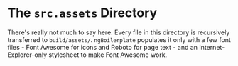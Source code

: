 # The `src.assets` Directory

There's really not much to say here. Every file in this directory is recursively transferred to `build/assets/`.
`ngBoilerplate` populates it only with a few font files - Font Awesome for icons and Roboto for page
text - and an Internet-Explorer-only stylesheet to make Font Awesome work.
